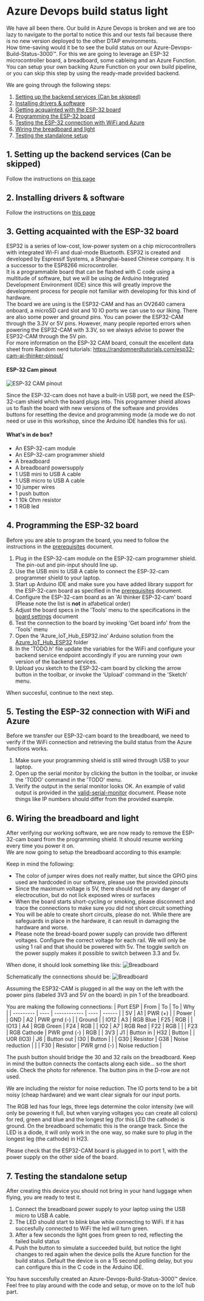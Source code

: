 # Azure Devops build status light

We have all been there. Our build in Azure Devops is broken and we are too lazy to navigate to the portal to notice this and our tests fail because there is no new version deployed to the other DTAP environments.  
How time-saving would it be to see the build status on our Azure-Devops-Build-Status-3000™. For this we are going to leverage an ESP-32 microcontroller board, a breadboard, some cableing and an Azure Function. You can setup your own backing Azure Function on your own build pipeline, or you can skip this step by using the ready-made provided backend.

We are going through the following steps: 
1. [Setting up the backend services (Can be skipped)](#1-setting-up-the-backend-services-can-be-skipped)
1. [Installing drivers & software](#2-installing-drivers--software)
1. [Getting acquainted with the ESP-32 board](#3-getting-acquainted-with-the-esp-32-board)
1. [Programming the ESP-32 board](#4-programming-the-esp-32-board)
1. [Testing the ESP-32 connection with WiFi and Azure](#5-testing-the-esp-32-connection-with-wifi-and-azure)
1. [Wiring the breadboard and light](#6-wiring-the-breadboard-and-light)
1. [Testing the standalone setup](#7-testing-the-standalone-setup)

## 1. Setting up the backend services (Can be skipped)
Follow the instructions on [this page](/azure-backend-services.md)
## 2. Installing drivers & software
Follow the instructions on [this page](/prerequisites.md)
## 3. Getting acquainted with the ESP-32 board
ESP32 is a series of low-cost, low-power system on a chip microcontrollers with integrated Wi-Fi and dual-mode Bluetooth. ESP32 is created and developed by Espressif Systems, a Shanghai-based Chinese company. It is a successor to the ESP8266 microcontroller.  
It is a programmable board that can be flashed with C code using a multitude of software, but we will be using de Arduino Integrated Development Environment (IDE) since this will greatly improve the development process for people not familiar with developing for this kind of hardware.  
The board we are using is the ESP32-CAM and has an OV2640 camera onboard, a microSD card slot and 10 IO ports we can use to our liking. There are also some power and ground pins. You can power the ESP32-CAM through the 3.3V or 5V pins. However, many people reported errors when powering the ESP32-CAM with 3.3V, so we always advise to power the ESP32-CAM through the 5V pin.  
For more information on the ESP-32 CAM board, consult the excellent data sheet from Random nerd tutorials: https://randomnerdtutorials.com/esp32-cam-ai-thinker-pinout/

#### ESP-32 Cam pinout 
![ESP-32 CAM pinout](/wrkshpz/images/ESP32-CAM-pinout-new.webp "ESP-32 pinout")

Since the ESP-32-cam does not have a built-in USB port, we need the ESP-32-cam shield which the board plugs into. This programmer shield allows us to flash the board with new versions of the software and provides buttons for resetting the device and programming mode (a mode we do not need or use in this workshop, since the Arduino IDE handles this for us).  

#### What's in de box?
- An ESP-32-cam module
- An ESP-32-cam programmer shield 
- A breadboard
- A breadboard powersupply
- 1 USB mini to USB A cable 
- 1 USB micro to USB A cable
- 10 jumper wires
- 1 push button
- 1 10k Ohm resistor
- 1 RGB led

## 4. Programming the ESP-32 board
Before you are able to program the board, you need to follow the instructions in the [prerequisites](/prerequisites.md) document.

1. Plug in the ESP-32-cam module on the ESP-32-cam programmer shield. The pin-out and pin-input should line up.  
1. Use the USB mini to USB A cable to connect the ESP-32-cam programmer shield to your laptop.
1. Start up Arduino IDE and make sure you have added library support for the ESP-32-cam board as specified in the [prerequisites](/prerequisites.md) document.
1. Configure the ESP-32-cam board as an 'AI thinker ESP-32-cam' board (Please note the list is **not** in alfabetical order)
1. Adjust the board specs in the 'Tools' menu to the specifications in the [board settings](/board-settings.md) document
1. Test the connection to the board by invoking 'Get board info' from the 'Tools' menu
1. Open the 'Azure_IoT_Hub_ESP32.ino' Arduino solution from the [Azure_IoT_Hub_ESP32](/Azure_IoT_Hub_ESP32) folder
1. In the 'TODO.h' file update the variables for the WiFi and configure your backend service endpoint accordingly if you are running your own version of the backend services.
1. Upload you sketch to the ESP-32-cam board by clicking the arrow button in the toolbar, or invoke the 'Upload' command in the 'Sketch' menu.

When succesful, continue to the next step.

## 5. Testing the ESP-32 connection with WiFi and Azure
Before we transfer our ESP-32-cam board to the breadboard, we need to verify if the WiFi connection and retrieving the build status from the Azure functions works.

1. Make sure your programming shield is still wired through USB to your laptop. 
1. Open up the serial monitor by clicking the button in the toolbar, or invoke the 'TODO' command in the 'TODO' menu.
1. Verify the output in the serial monitor looks OK. An example of valid output is provided in the [valid-serial-monitor](/valid-serial-monitor.md) document. Please note things like IP numbers should differ from the provided example.

## 6. Wiring the breadboard and light
After verifying our working software, we are now ready to remove the ESP-32-cam board from the programming shield. It should resume  working every time you power it on.  
We are now going to setup the breadboard according to this example:

Keep in mind the following:  
- The color of jumper wires does not really matter, but since the GPIO pins used are hardcoded in our software, please use the provided pinouts
- Since the maximum voltage is 5V, there should not be any danger of electrocution, but do not lick exposed wires or surfaces
- When the board starts short-cycling or smoking, please disconnect and trace the connections to make sure you did not short circuit something
- You will be able to create short circuits, please do not. While there are safeguards in place in the hardware, it can result in damaging the hardware and worse.
- Please note the bread-board power supply can provide two different voltages. Configure the correct voltage for each rail. We will only be using 1 rail and that should be powered with 5v. The toggle switch on the power supply makes it possible to switch between 3.3 and 5v.

When done, it should look something like this: 
![Breadboard](/wrkshpz/images/breadboard-photo.jpg)

Schematically the connections should be:
![Breadboard](/wrkshpz/images/breadboard-schematic.png)

Assuming the ESP32-CAM is plugged in all the way on the left with the power pins (labeled 3V3 and 5V on the board) in pin 1 of the breadboard.

You are making the following connections:
| Port ESP  | From | To           | To   | Why    |
| --------- | ---- | ------------ | ---- | ------ |
| 5V        | A1   | PWR (+)      |      | Power  |
| GND       | A2   | PWR grnd (-) |      | Ground |
| IO12      | A3   | RGB Blue     | F25  | RGB    |
| IO13      | A4   | RGB Green    | F24  | RGB    |
| IO2       | A7   | RGB Red      | F22  | RGB    |
|           | F23  | RGB Cathode  | PWR grnd (-) | RGB |
| 3V3       | J1   | Button in    | H32  | Button |
| U0R (IO3) | J6   | Button out   | I30  | Button |
|           | G30  | Resistor     | G38  | Noise reduction |
|           | F30  | Resistor     | PWR grnd (-) | Noise reduction |

The push button should bridge the 30 and 32 rails on the breadboard. Keep in mind the button connects the contacts along each side... so the short side. Check the photo for reference. The button pins in the D-row are not used.

We are including the reistor for noise reduction. The IO ports tend to be a bit noisy (cheap hardware) and we want clear signals for our input ports.

The RGB led has four legs, three legs determine the color intensity (we will only be powering it full, but when varying voltages you can create all colors) for red, green and blue and the longest leg (for this LED the cathode) is ground. On the breadboard schematic this is the orange track. Since the LED is a diode, it will only work in the one way, so make sure to plug in the longest leg (the cathode) in H23.

Please check that the ESP32-CAM board is plugged in to port 1, with the power supply on the other side of the board.

## 7. Testing the standalone setup
After creating this device you should not bring in your hand luggage when flying, you are ready to test it.

1. Connect the breadboard power supply to your laptop using the USB micro to USB A cable.
1. The LED should start to blink blue while connecting to WiFi. If it has succesfully connected to WiFi the led will turn green. 
1. After a few seconds the light goes from green to red, reflecting the failed build status
1. Push the button to simulate a succeeded build, but notice the light changes to red again when the device polls the Azure function for the build status. Default the device is on a 15 second polling delay, but you can configure this in the C code in the Arduino IDE.

You have succesfully created an Azure-Devops-Build-Status-3000™ device. Feel free to play around with the code and setup, or move on to the IoT hub part.